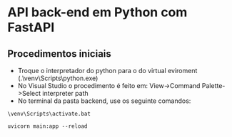 # API back-end em Python com FastAPI

## Procedimentos iniciais
* Troque o interpretador do python para o do virtual eviroment (.\venv\Scripts\python.exe)
* No Visual Studio o procedimento é feito em: View->Command Palette->Select interpreter path
* No terminal da pasta backend, use os seguinte comandos:
```
\venv\Scripts\activate.bat
```
```
uvicorn main:app --reload
```
